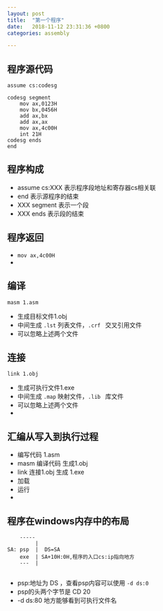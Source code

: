 ```yaml
---
layout: post
title:  "第一个程序"
date:   2018-11-12 23:31:36 +0800
categories: assembly

---
```


## 程序源代码

```assembly
assume cs:codesg

codesg segment
	mov ax,0123H
	mov bx,0456H
	add ax,bx
	add ax,ax
	mov ax,4c00H
	int 21H
codesg ends
end

```

## 程序构成

- assume cs:XXX 表示程序段地址和寄存器cs相关联
- end 表示源程序的结束
- XXX segment 表示一个段
- XXX ends 表示段的结束

## 程序返回

- ```mov ax,4c00H```
- 

## 编译

```
masm 1.asm
```
- 生成目标文件1.obj
- 中间生成 ```.lst```  列表文件，```.crf ``` 交叉引用文件
- 可以忽略上述两个文件

## 连接

```
link 1.obj
```
- 生成可执行文件1.exe
- 中间生成 ```.map```  映射文件，```.lib ``` 库文件
- 可以忽略上述两个文件
- 

## 汇编从写入到执行过程

- 编写代码 1.asm
- masm 编译代码 生成1.obj
- link 连接1.obj 生成 1.exe
- 加载
- 运行
- 

## 程序在windows内存中的布局

```
    -----
         |
SA: psp  |  DS=SA
    exe  | SA+10H:0H,程序的入口cs:ip指向地方
    ---  | 


```
- psp:地址为 DS ，查看psp内容可以使用 ```-d ds:0```
- psp的头两个字节是 CD 20 
- -d ds:80 地方能够看到可执行文件名
